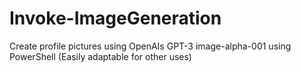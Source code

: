 # Invoke-ImageGeneration
 Create profile pictures using OpenAIs GPT-3 image-alpha-001 using PowerShell (Easily adaptable for other uses)
